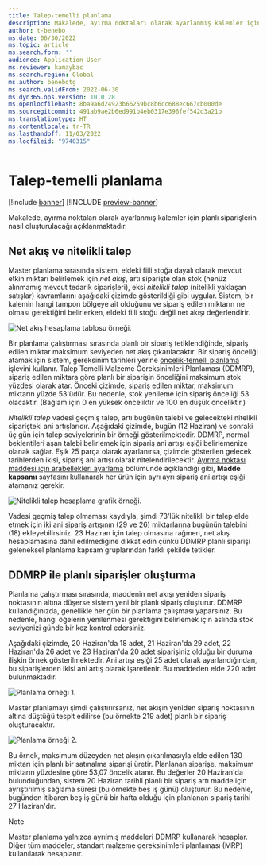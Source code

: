 ```yaml
---
title: Talep-temelli planlama
description: Makalede, ayırma noktaları olarak ayarlanmış kalemler için planlı siparişlerin nasıl oluşturulacağı açıklanmaktadır.
author: t-benebo
ms.date: 06/30/2022
ms.topic: article
ms.search.form: ''
audience: Application User
ms.reviewer: kamaybac
ms.search.region: Global
ms.author: benebotg
ms.search.validFrom: 2022-06-30
ms.dyn365.ops.version: 10.0.28
ms.openlocfilehash: 8ba9a6d24923b66259bc8b6cc688ec667cb000de
ms.sourcegitcommit: 491ab9ae2b6ed991b4eb0317e396fef542d3a21b
ms.translationtype: HT
ms.contentlocale: tr-TR
ms.lasthandoff: 11/03/2022
ms.locfileid: "9740315"
---
```

# <a name="demand-driven-planning"></a>Talep-temelli planlama

[!include [banner](../../includes/banner.md)]
[!INCLUDE [preview-banner](../../includes/preview-banner.md)]
<!-- KFM: Preview until further notice -->

Makalede, ayırma noktaları olarak ayarlanmış kalemler için planlı siparişlerin nasıl oluşturulacağı açıklanmaktadır.

## <a name="net-flow-and-qualified-demand"></a>Net akış ve nitelikli talep

Master planlama sırasında sistem, eldeki fiili stoğa dayalı olarak mevcut etkin miktarı belirlemek için *net akış*, artı siparişte olan stok (henüz alınmamış mevcut tedarik siparişleri), eksi *nitelikli talep* (nitelikli yaklaşan satışlar) kavramlarını aşağıdaki çizimde gösterildiği gibi uygular. Sistem, bir kalemin hangi tampon bölgeye ait olduğunu ve sipariş edilen miktarın ne olması gerektiğini belirlerken, eldeki fiili stoğu değil net akışı değerlendirir.

![Net akış hesaplama tablosu örneği.](media/ddmrp-net-flow-example.png "Net akış hesaplama grafik örneği")

Bir planlama çalıştırması sırasında planlı bir sipariş tetiklendiğinde, sipariş edilen miktar maksimum seviyeden net akış çıkarılacaktır. Bir sipariş önceliği atamak için sistem, gereksinim tarihleri yerine [öncelik-temelli planlama](priority-based-planning.md) işlevini kullanır. Talep Temelli Malzeme Gereksinimleri Planlaması (DDMRP), sipariş edilen miktara göre planlı bir siparişin önceliğini maksimum stok yüzdesi olarak atar. Önceki çizimde, sipariş edilen miktar, maksimum miktarın yüzde 53'üdür. Bu nedenle, stok yenileme için sipariş önceliği 53 olacaktır. (Bağlam için 0 en yüksek önceliktir ve 100 en düşük önceliktir.)

*Nitelikli talep* vadesi geçmiş talep, artı bugünün talebi ve gelecekteki nitelikli siparişteki ani artışlarıdır. Aşağıdaki çizimde, bugün (12 Haziran) ve sonraki üç gün için talep seviyelerinin bir örneği gösterilmektedir. DDMRP, normal beklentileri aşan talebi belirlemek için sipariş ani artışı eşiği belirlemenize olanak sağlar. Eşik 25 parça olarak ayarlanırsa, çizimde gösterilen gelecek tarihlerden ikisi, sipariş ani artışı olarak nitelendirilecektir. [Ayırma noktası maddesi için arabellekleri ayarlama](ddmrp-buffer-profile-and-levels.md#set-up-buffers) bölümünde açıklandığı gibi, **Madde kapsamı** sayfasını kullanarak her ürün için ayrı ayrı sipariş ani artışı eşiği atamanız gerekir.

![Nitelikli talep hesaplama grafik örneği.](media/ddmrp-net-qualified-demand-example.png "Nitelikli talep hesaplama grafik örneği")

Vadesi geçmiş talep olmaması kaydıyla, şimdi 73'lük nitelikli bir talep elde etmek için iki ani sipariş artışının (29 ve 26) miktarlarına bugünün talebini (18) ekleyebilirsiniz. 23 Haziran için talep olmasına rağmen, net akış hesaplamasına dahil edilmediğine dikkat edin çünkü DDMRP planlı siparişi geleneksel planlama kapsam gruplarından farklı şekilde tetikler.

## <a name="generating-planned-orders-with-ddmrp"></a>DDMRP ile planlı siparişler oluşturma

Planlama çalıştırması sırasında, maddenin net akışı yeniden sipariş noktasının altına düşerse sistem yeni bir planlı sipariş oluşturur. DDMRP kullandığınızda, genellikle her gün bir planlama çalışması yaparsınız. Bu nedenle, hangi öğelerin yenilenmesi gerektiğini belirlemek için aslında stok seviyenizi günde bir kez kontrol edersiniz.

Aşağıdaki çizimde, 20 Haziran'da 18 adet, 21 Haziran'da 29 adet, 22 Haziran'da 26 adet ve 23 Haziran'da 20 adet siparişiniz olduğu bir duruma ilişkin örnek gösterilmektedir. Ani artışı eşiği 25 adet olarak ayarlandığından, bu siparişlerden ikisi ani artış olarak işaretlenir. Bu maddeden elde 220 adet bulunmaktadır.

![Planlama örneği 1.](media/ddmrp-planning-example-1.png "Planlama örneği 1")

Master planlamayı şimdi çalıştırırsanız, net akışın yeniden sipariş noktasının altına düştüğü tespit edilirse (bu örnekte 219 adet) planlı bir sipariş oluşturacaktır.

![Planlama örneği 2.](media/ddmrp-planning-example-2.png "Planlama örneği 2")

Bu örnek, maksimum düzeyden net akışın çıkarılmasıyla elde edilen 130 miktarı için planlı bir satınalma siparişi üretir. Planlanan siparişe, maksimum miktarın yüzdesine göre 53,07 öncelik atanır. Bu değerler 20 Haziran'da bulunduğundan, sistem 20 Haziran tarihli planlı bir sipariş artı madde için ayrıştırılmış sağlama süresi (bu örnekte beş iş günü) oluşturur. Bu nedenle, bugünden itibaren beş iş günü bir hafta olduğu için planlanan sipariş tarihi 27 Haziran'dır.

> [!NOTE]
> Master planlama yalnızca ayrılmış maddeleri DDMRP kullanarak hesaplar. Diğer tüm maddeler, standart malzeme gereksinimleri planlaması (MRP) kullanılarak hesaplanır.
